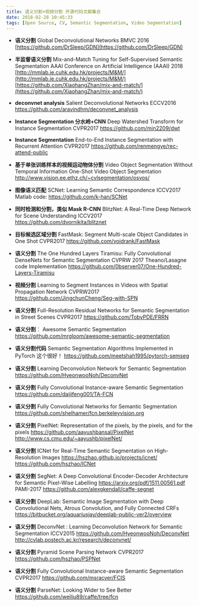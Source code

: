 ```yaml
---
title: 语义分割+视频分割 开源代码文献集合
date: 2018-02-28 10:45:33
tags: [Open Source, CV, Semantic Segmentation, Video Segmentation]
---
```


- **语义分割** Global Deconvolutional Networks 
BMVC 2016 
[https://github.com/DrSleep/GDN](https://github.com/DrSleep/GDN)
	
<!--more-->

- **半监督语义分割**
Mix-and-Match Tuning for Self-Supervised Semantic Segmentation 
AAAI Conference on Artificial Intelligence (AAAI) 2018 
[http://mmlab.ie.cuhk.edu.hk/projects/M&M/](http://mmlab.ie.cuhk.edu.hk/projects/M&M/)
[https://github.com/XiaohangZhan/mix-and-match/](https://github.com/XiaohangZhan/mix-and-match/)

- **deconvnet analysis** 
Salient Deconvolutional Networks ECCV2016 
https://github.com/aravindhm/deconvnet_analysis
	
- **Instance Segmentation 分水岭+CNN** 
Deep Watershed Transform for Instance Segmentation CVPR2017 
https://github.com/min2209/dwt

- **Instance Segmentation** 
End-to-End Instance Segmentation with Recurrent Attention CVPR2017 
https://github.com/renmengye/rec-attend-public

- **基于单张训练样本的视频运动物体分割**
Video Object Segmentation Without Temporal Information One-Shot Video Object Segmentation 
http://www.vision.ee.ethz.ch/~cvlsegmentation/osvos/

- **图像语义匹配** SCNet: Learning Semantic Correspondence ICCV2017 
Matlab code: https://github.com/k-han/SCNet

- **同时检测和分割，类似 Mask R-CNN** BlitzNet: A Real-Time Deep Network for Scene Understanding 
ICCV2017 https://github.com/dvornikita/blitznet ​​​​

- **目标候选区域分割** FastMask: Segment Multi-scale Object Candidates in One Shot CVPR2017 
https://github.com/voidrank/FastMask

- **语义分割** The One Hundred Layers Tiramisu: Fully Convolutional DenseNets for Semantic Segmentation CVPRW 2017 
Theano/Lasagne code Implementation https://github.com/0bserver07/One-Hundred-Layers-Tiramisu

- **视频分割** Learning to Segment Instances in Videos with Spatial Propagation Network CVPRW2017 
https://github.com/JingchunCheng/Seg-with-SPN

- **语义分割** Full-Resolution Residual Networks for Semantic Segmentation in Street Scenes CVPR2017 
https://github.com/TobyPDE/FRRN

- **语义分割**： Awesome Semantic Segmentation 
https://github.com/mrgloom/awesome-semantic-segmentation

- **语义分割代码** Semantic Segmentation Algorithms Implemented in PyTorch 这个很好！ 
https://github.com/meetshah1995/pytorch-semseg

- **语义分割** Learning Deconvolution Network for Semantic Segmentation 
https://github.com/HyeonwooNoh/DeconvNet

- **语义分割** Fully Convolutional Instance-aware Semantic Segmentation 
https://github.com/daijifeng001/TA-FCN

- **语义分割** Fully Convolutional Networks for Semantic Segmentation 
https://github.com/shelhamer/fcn.berkeleyvision.org

- **语义分割** PixelNet: Representation of the pixels, by the pixels, and for the pixels 
https://github.com/aayushbansal/PixelNet 
http://www.cs.cmu.edu/~aayushb/pixelNet/

- **语义分割** ICNet for Real-Time Semantic Segmentation on High-Resolution Images 
https://hszhao.github.io/projects/icnet/ https://github.com/hszhao/ICNet

- **语义分割** SegNet: A Deep Convolutional Encoder-Decoder Architecture for Semantic Pixel-Wise Labelling 
https://arxiv.org/pdf/1511.00561.pdf 
PAMI-2017 https://github.com/alexgkendall/caffe-segnet

- **语义分割** DeepLab: Semantic Image Segmentation with Deep Convolutional Nets, Atrous Convolution, and Fully Connected CRFs 
https://bitbucket.org/aquariusjay/deeplab-public-ver2/overview

- **语义分割** DeconvNet : Learning Deconvolution Network for Semantic Segmentation ICCV2015 
https://github.com/HyeonwooNoh/DeconvNet http://cvlab.postech.ac.kr/research/deconvnet/

- **语义分割** Pyramid Scene Parsing Network CVPR2017 
https://github.com/hszhao/PSPNet

- **语义分割** Fully Convolutional Instance-aware Semantic Segmentation CVPR2017 
https://github.com/msracver/FCIS

- **语义分割** ParseNet: Looking Wider to See Better 
https://github.com/weiliu89/caffe/tree/fcn